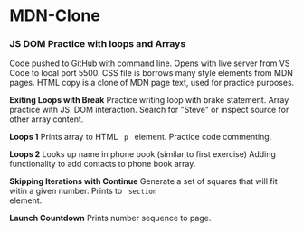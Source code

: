 # MDN-Clone
<h3>JS DOM Practice with loops and Arrays</h3>

Code pushed to GitHub with command line.
Opens with live server from VS Code to local port 5500.
CSS file is borrows many style elements from MDN pages.
HTML copy is a clone of MDN page text, used for practice purposes.

<strong>Exiting Loops with Break</strong>
Practice writing loop with brake statement. 
Array practice with JS. DOM interaction. 
Search for "Steve" or inspect source for other array content.

<strong>Loops 1</strong>
Prints array to HTML <code> p </code> element. 
Practice code commenting.

<strong>Loops 2</strong>
Looks up name in phone book (similar to first exercise)
Adding functionality to add contacts to phone book array.

<strong>Skipping Iterations with Continue</strong>
Generate a set of squares that will fit witin a given number.
Prints to <code> section </code> element.

<strong>Launch Countdown</strong>
Prints number sequence to page.
